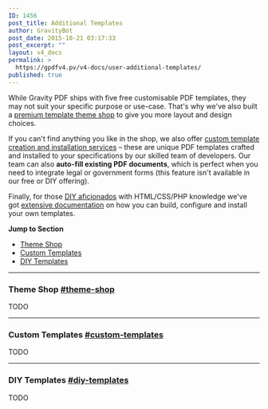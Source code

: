 ```yaml
---
ID: 1456
post_title: Additional Templates
author: GravityBot
post_date: 2015-10-21 03:17:33
post_excerpt: ""
layout: v4_docs
permalink: >
  https://gpdfv4.pv/v4-docs/user-additional-templates/
published: true
---
```

While Gravity PDF ships with five free customisable PDF templates, they may not suit your specific purpose or use-case. That's why we've also built a [premium template theme shop](#theme-shop) to give you more layout and design choices. 

If you can't find anything you like in the shop, we also offer [custom template creation and installation services](#custom-templates) – these are unique PDF templates crafted and installed to your specifications by our skilled team of developers. Our team can also **auto-fill existing PDF documents**, which is perfect when you need to integrate legal or government forms (this feature isn't available in our free or DIY offering). 

Finally, for those [DIY aficionados](#diy-templates) with HTML/CSS/PHP knowledge we've got [extensive documentation](#) on how you can build, configure and install your own templates. 

**Jump to Section**

-   [Theme Shop](#theme-shop)
-   [Custom Templates](#custom-templates)
-   [DIY Templates](#diy-templates)

---

### Theme Shop [#theme-shop](#theme-shop)

TODO

---

### Custom Templates [#custom-templates](#custom-templates)

TODO

---

### DIY Templates [#diy-templates](#diy-templates)

TODO
